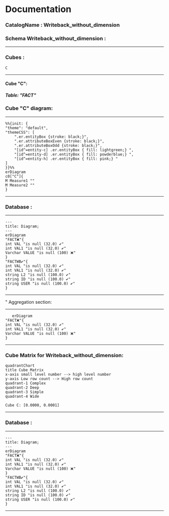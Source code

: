 # Documentation
### CatalogName : Writeback_without_dimension
### Schema Writeback_without_dimension : 
---
### Cubes :

    C

---
#### Cube "C":

    

##### Table: "FACT"

### Cube "C" diagram:

---

```mermaid
%%{init: {
"theme": "default",
"themeCSS": [
    ".er.entityBox {stroke: black;}",
    ".er.attributeBoxEven {stroke: black;}",
    ".er.attributeBoxOdd {stroke: black;}",
    "[id^=entity-c] .er.entityBox { fill: lightgreen;} ",
    "[id^=entity-d] .er.entityBox { fill: powderblue;} ",
    "[id^=entity-h] .er.entityBox { fill: pink;} "
]
}}%%
erDiagram
c0["C"]{
M Measure1 ""
M Measure2 ""
}
```
---
### Database :
---
```mermaid
---
title: Diagram;
---
erDiagram
"FACT❌"{
int VAL "is null (32.0) ✔"
int VAL1 "is null (32.0) ✔"
Varchar VALUE "is null (100) ❌"
}
"FACTWB✔"{
int VAL "is null (32.0) ✔"
int VAL1 "is null (32.0) ✔"
string L2 "is null (100.0) ✔"
string ID "is null (100.0) ✔"
string USER "is null (100.0) ✔"
}

```
---
" Aggregation section:

---
```mermaid
   erDiagram
"FACT❌"{
int VAL "is null (32.0) ✔"
int VAL1 "is null (32.0) ✔"
Varchar VALUE "is null (100) ❌"
}
```
---
### Cube Matrix for Writeback_without_dimension:
```mermaid
quadrantChart
title Cube Matrix
x-axis small level number --> high level number
y-axis Low row count --> High row count
quadrant-1 Complex
quadrant-2 Deep
quadrant-3 Simple
quadrant-4 Wide

Cube C: [0.0000, 0.0001]
```
---
### Database :
---
```mermaid
---
title: Diagram;
---
erDiagram
"FACT❌"{
int VAL "is null (32.0) ✔"
int VAL1 "is null (32.0) ✔"
Varchar VALUE "is null (100) ❌"
}
"FACTWB✔"{
int VAL "is null (32.0) ✔"
int VAL1 "is null (32.0) ✔"
string L2 "is null (100.0) ✔"
string ID "is null (100.0) ✔"
string USER "is null (100.0) ✔"
}

```
---
